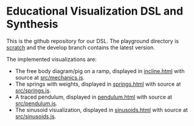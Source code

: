 Educational Visualization DSL and Synthesis
=============

This is the github repository for our DSL. The playground directory is
[scratch](scratch/) and the develop branch contains the latest version.

The implemented visualizations are:
  * The free body diagram/pig on a ramp, displayed in [incline.html](incline.html) with source at [src/mechanics.js](src/mechanics.js).
  * The springs with weights, displayed in [springs.html](springs.html) with source at [src/springs.js](src/springs.js).
  * A traced pendulum, displayed in [pendulum.html](pendulum.html) with source at [src/pendulum.js](src/pendulum.js).
  * The sinusoid visualization, displayed in [sinusoids.html](sinusoids.html) with source at [src/sinusoids.js](src/sinusoids.js).
